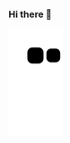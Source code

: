 ### Hi there 👋


![Snake animation](https://raw.githubusercontent.com/rafaballerini/rafaballerini/output/github-contribution-grid-snake.svg)
